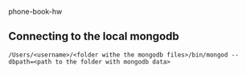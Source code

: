 phone-book-hw

## Connecting to the local mongodb 

```
/Users/<username>/<folder withe the mongodb files>/bin/mongod --dbpath=<path to the folder with mongodb data>
```